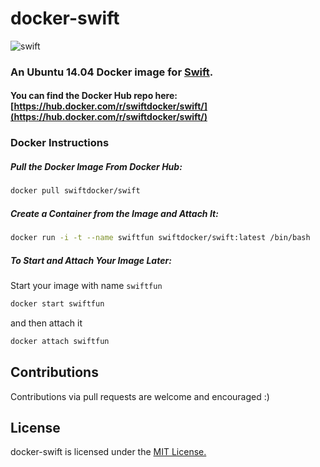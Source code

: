 # docker-swift

![swift](https://raw.githubusercontent.com/hamin/EventSource.Swift/master/swift-logo.png)


### An Ubuntu 14.04 Docker image for [Swift](https://swift.org).

#### You can find the Docker Hub repo here: [https://hub.docker.com/r/swiftdocker/swift/](https://hub.docker.com/r/swiftdocker/swift/)


### Docker Instructions

##### Pull the Docker Image From Docker Hub:

```bash
docker pull swiftdocker/swift
```

##### Create a Container from the Image and Attach It:

```bash
docker run -i -t --name swiftfun swiftdocker/swift:latest /bin/bash
```

##### To Start and Attach Your Image Later:

Start your image with name `swiftfun`

```bash
docker start swiftfun
```

and then attach it

```bash
docker attach swiftfun
```


## Contributions

Contributions via pull requests are welcome and encouraged :)

## License

docker-swift is licensed under the [MIT License.](LICENSE.md)
